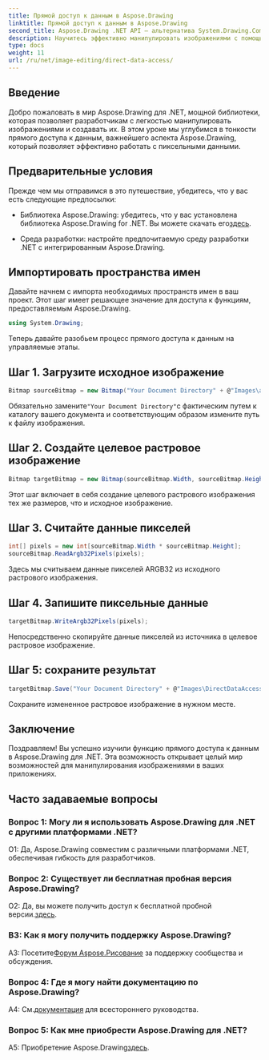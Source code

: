 ```yaml
---
title: Прямой доступ к данным в Aspose.Drawing
linktitle: Прямой доступ к данным в Aspose.Drawing
second_title: Aspose.Drawing .NET API — альтернатива System.Drawing.Common
description: Научитесь эффективно манипулировать изображениями с помощью Aspose.Drawing для .NET. Погрузитесь в прямой доступ к данным с помощью нашего пошагового руководства.
type: docs
weight: 11
url: /ru/net/image-editing/direct-data-access/
---
```

## Введение

Добро пожаловать в мир Aspose.Drawing для .NET, мощной библиотеки, которая позволяет разработчикам с легкостью манипулировать изображениями и создавать их. В этом уроке мы углубимся в тонкости прямого доступа к данным, важнейшего аспекта Aspose.Drawing, который позволяет эффективно работать с пиксельными данными.

## Предварительные условия

Прежде чем мы отправимся в это путешествие, убедитесь, что у вас есть следующие предпосылки:

-  Библиотека Aspose.Drawing: убедитесь, что у вас установлена библиотека Aspose.Drawing for .NET. Вы можете скачать его[здесь](https://releases.aspose.com/drawing/net/).

- Среда разработки: настройте предпочитаемую среду разработки .NET с интегрированным Aspose.Drawing.

## Импортировать пространства имен

Давайте начнем с импорта необходимых пространств имен в ваш проект. Этот шаг имеет решающее значение для доступа к функциям, предоставляемым Aspose.Drawing.

```csharp
using System.Drawing;
```

Теперь давайте разобьем процесс прямого доступа к данным на управляемые этапы.

## Шаг 1. Загрузите исходное изображение

```csharp
Bitmap sourceBitmap = new Bitmap("Your Document Directory" + @"Images\aspose_logo.png");
```

 Обязательно замените`"Your Document Directory"`с фактическим путем к каталогу вашего документа и соответствующим образом измените путь к файлу изображения.

## Шаг 2. Создайте целевое растровое изображение

```csharp
Bitmap targetBitmap = new Bitmap(sourceBitmap.Width, sourceBitmap.Height, System.Drawing.Imaging.PixelFormat.Format32bppPArgb);
```

Этот шаг включает в себя создание целевого растрового изображения тех же размеров, что и исходное изображение.

## Шаг 3. Считайте данные пикселей

```csharp
int[] pixels = new int[sourceBitmap.Width * sourceBitmap.Height];
sourceBitmap.ReadArgb32Pixels(pixels);
```

Здесь мы считываем данные пикселей ARGB32 из исходного растрового изображения.

## Шаг 4. Запишите пиксельные данные

```csharp
targetBitmap.WriteArgb32Pixels(pixels);
```

Непосредственно скопируйте данные пикселей из источника в целевое растровое изображение.

## Шаг 5: сохраните результат

```csharp
targetBitmap.Save("Your Document Directory" + @"Images\DirectDataAccess_out.png");
```

Сохраните измененное растровое изображение в нужном месте.

## Заключение

Поздравляем! Вы успешно изучили функцию прямого доступа к данным в Aspose.Drawing для .NET. Эта возможность открывает целый мир возможностей для манипулирования изображениями в ваших приложениях.

## Часто задаваемые вопросы

### Вопрос 1: Могу ли я использовать Aspose.Drawing для .NET с другими платформами .NET?

О1: Да, Aspose.Drawing совместим с различными платформами .NET, обеспечивая гибкость для разработчиков.

### Вопрос 2: Существует ли бесплатная пробная версия Aspose.Drawing?

 О2: Да, вы можете получить доступ к бесплатной пробной версии.[здесь](https://releases.aspose.com/).

### В3: Как я могу получить поддержку Aspose.Drawing?

 A3: Посетите[Форум Aspose.Рисование](https://forum.aspose.com/c/diagram/17) за поддержку сообщества и обсуждения.

### Вопрос 4: Где я могу найти документацию по Aspose.Drawing?

А4: См.[документация](https://reference.aspose.com/drawing/net/) для всестороннего руководства.

### Вопрос 5: Как мне приобрести Aspose.Drawing для .NET?

 A5: Приобретение Aspose.Drawing[здесь](https://purchase.aspose.com/buy).